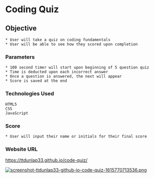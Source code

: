# Coding Quiz

## Objective
    * User will take a quiz on coding fundamentals
    * User will be able to see how they scored upon completion


### Parameters
    * 100 second timer will start upon beginning of 5 question quiz
    * Time is deducted upon each incorrect answer
    * Once a question is answered, the next will appear 
    * Score is saved at the end        

 ### Technologies Used
    HTML5
    CSS
    JavaScript

### Score
    * User will input their name or initials for their final score

### Website URL
https://ttdunlap33.github.io/code-quiz/

[![screenshot-ttdunlap33-github-io-code-quiz-1615770713536.png](https://i.postimg.cc/QN4tPfpp/screenshot-ttdunlap33-github-io-code-quiz-1615770713536.png)](https://postimg.cc/6TZt4Lb3)


